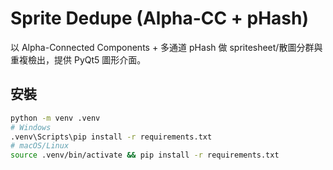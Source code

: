 # Sprite Dedupe (Alpha-CC + pHash)

以 Alpha-Connected Components + 多通道 pHash 做 spritesheet/散圖分群與重複檢出，提供 PyQt5 圖形介面。

## 安裝

```bash
python -m venv .venv
# Windows
.venv\Scripts\pip install -r requirements.txt
# macOS/Linux
source .venv/bin/activate && pip install -r requirements.txt